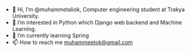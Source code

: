 - 👋 Hi, I’m @muhammetaliok, Computer engineering student at Trakya University.
- 👀 I’m interested in Python which Django web backend and Machine Learning.
- 🌱 I’m currently learning Spring
- 📫 How to reach me muhammeetok@gmail.com

<!---
muhammetaliok/muhammetaliok is a ✨ special ✨ repository because its `README.md` (this file) appears on your GitHub profile.
You can click the Preview link to take a look at your changes.
--->
